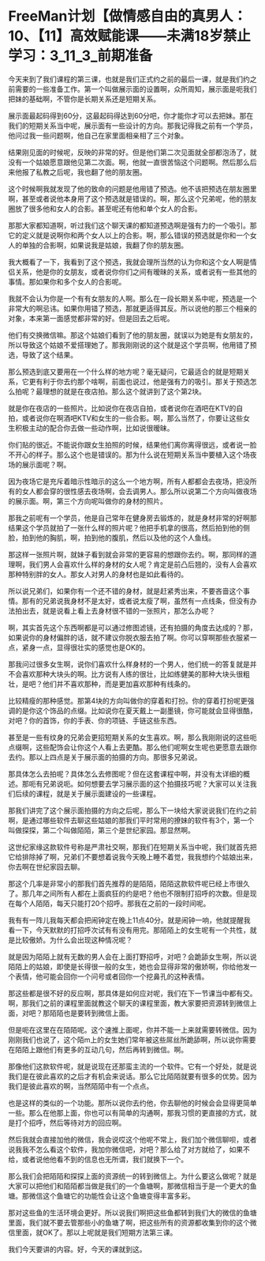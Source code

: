 # FreeMan计划【做情感自由的真男人：10、【11】高效赋能课——未满18岁禁止学习：3_11_3_前期准备

今天来到了我们课程的第三课，也就是我们正式约之前的最后一课，就是我们约之前需要的一些准备工作。第一个叫做展示面的设置啊，众所周知，展示面是呃我们把妹的基础啊，不管你是长期关系还是短期关系。

展示面最起码得到60分，这最起码得达到60分吧，你才能你才可以去把妹。那在我们的短期关系当中呢，展示面有一些设计的方向。那我记得我之前有一个学员，他问过我一些问题啊，他自己在家里面相亲相了三个对象。

结果刚见面的时候呢，反映的非常的好。但是他们第二次见面就全部都泡汤了，就没有一个姑娘愿意跟他见第二次面。啊，他就一直很苦恼这个问题啊。然后那么后来他报了私教之后呢，我也翻了他的朋友圈。

这个时候啊我就发现了他的致命的问题是他用错了预选。他不该把预选在朋友圈里啊，甚至或者说他本身用了这个预选就是错误的。啊，那么这个兄弟呢，他的朋友圈放了很多他和女人的合影。甚至呢还有他和单个女人的合影。

那那大家都知道啊，听过我们这个聊天课的都知道预选啊是强有力的一个吸引。那它的定义就是说啊你和两个女人以上的合影。啊，那么错误的预选就是你和一个女人的单独的合影啊，如果说我是姑娘，我翻了你的朋友圈。

我大概看了一下，我看到了这个预选，我就会理所当然的认为你和这个女人啊是情侣关系，他是你的女朋友，或者说你你们之间有暧昧的关系，或者说有一些其他的事情。那如果你和多个女人的合影呢。

我就不会认为你是一个有有女朋友的人啊。那么在一段长期关系中呢，预选是一个非常大的啊忌讳。如果你用错了预选，那就更适得其反。所以说他的那三个相亲的对象，本来第一面感觉都非常的好。但是回去之后呢。

他们有交换微信嘛。那这个姑娘们看到了他的朋友圈，就误以为她是有女朋友的，所以导致这个姑娘不爱搭理她了。那我刚刚说的这个就是这个学员啊，他用错了预选，导致了这个结果。

那么预选到底又要用在一个什么样的地方呢？毫无疑问，它最适合的就是短期关系，它更有利于你去约那个啥啊，前面也说过，他是强有力的吸引。那关于预选怎么拍呢？最理想的就是在夜店拍。那么这个就讲到了这个第2块。

就是你在夜店的一些照片。比如说你在夜店自拍，或者说你在酒吧在KTV的自拍，或者说你在啊酒吧KTV和女生的一些合影。啊，那么当然了，你要让这些女生积极主动的配合你去做一些动作啊，比如说很暧昧。

你们贴的很近。不能说你跟女生拍照的时候，结果他们离你离得很远，或者说一脸不开心的样子。那么这个也是错误的。那为什么说在短期关系当中要植入这个场夜场的展示面呢？啊。

因为夜场它是充斥着暗示性暗示的这么一个地方啊，所有人都都会去夜场，把没所有的女人都会穿的很性感去夜场啊，会去调男人。那么所以说第二个方向叫做夜场的展示面。啊，第三个方向呢叫做你的身材的照片。

那我之前呢有一个学员，他是自己常年在健身房去锻炼的，就是身材非常的好啊那结果这个学员就拍了一张什么样的照片呢？他把手机拿的很高，然后拍到他的侧脸，拍到他的胸肌，啊，拍到他的腹肌，然后以及他的这个人鱼线。

那这样一张照片啊，就妹子看到就会非常的更容易的想跟你去约。啊，那同样的道理啊，我们男人会喜欢什么样的身材的女人呢？肯定是前凸后翘的，没有人会喜欢那种特别胖的女人。那女人对男人的身材也是如此看待的。

所以说兄弟们，如果你有一个还不错的身材，就是赶紧秀出来，不要吝啬这个事情。那有的兄弟说我身材不是太好，或者说太瘦了啊，虽然有一点线条，但没有办法拍出去，就是说看上看上去身材很不错的一张照片，那怎么办呢？

啊，其实首先这个东西啊都是可以通过修图滤镜，还有拍摄的角度去达成的？那，如果说你的身材偏胖的话，就不建议你脱衣服去拍了啊。你可以穿啊那些衣服紧一点，紧身一点，显得很壮实的感觉也是OK的。

那我问过很多女生啊，说你们喜欢什么样身材的一个男人，他们统一的答复就是并不会喜欢那种大块头的啊。比方说有人练的很壮，比如练健美的那种大块头很粗壮，是吧？他们并不喜欢那种，而是更加喜欢那种有线条的。

比较精瘦的那种感觉。那第4块的方向叫做你的穿着和打扮。你的穿着打扮呢更强调的是你这个饰品的点缀。比如说你在夏天戴上一副墨镜，你可能就会显得很酷，对吧？你的首饰，你的手表、你的项链、手链这些东西。

甚至是一些有纹身的兄弟会更招短期关系的女生喜欢。啊，那么我刚刚说的这些呃点缀啊，这些配饰会让你这个人看上去更酷。那么他们呢啊女生呢也更愿意去跟你去约。那以上四点是关于展示面的拍摄的方向。那很多兄弟说。

那具体怎么去拍呢？具体怎么去修图呢？但在这套课程中啊，并没有太详细的概述。那呃有兄弟说呃。如何想要去学习展示面的这个拍摄技巧呢？大家可以关注我们后续的课程，就是关于展示面建设的一些课程。

那我们讲完了这个展示面拍摄的方向之后呢，那么下一块给大家说说我们在约之前啊，是通过哪些软件去聊这些姑娘的那我们平时常用的撩妹的软件有3个，第一个叫做探探，第二个叫做陌陌，第三个是世纪家园。那显然啊。

这世纪家缘这款软件号称是严肃社交啊，那我们在短期关系当中呢，我们就首先把它给排除掉了啊，兄弟们不要想着说我今天晚上睡不着觉，我我想约个姑娘出来，你去啊在世纪家园去聊。

那这个几率是非常小的那我们首先推荐的是陌陌，陌陌这款软件呢已经上市很久了。那几年之间所有人都在上面疯狂的约是吧？他也不限制打招呼的次数。但是现在每个人陌陌，每天只能打20个招呼。那我在之前的一段时间呢。

我有有一阵儿我每天都会把闹钟定在晚上11点40分。就是闹钟一响，他就提醒我看一下，今天默默的打招呼次试有有没有用完。那陌陌上的女生呢有一个共性，就是比较傲娇。为什么会出现这种情况呢？

就是因为陌陌上就有无数的男人会在上面打野招呼，对吧？会跪舔女生啊，所以说陌陌上的姑娘，即使是长得很一般的女生，她也会显得非常的傲娇啊，你给他发一个表情，他可能会回你一个问号或者回你一个挖鼻孔的这种表情。

那这些都是很不好的反应啊，那具体是如何应对呢，我们在下一节课当中都有交。啊，那我们之前的课程里面就教这个聊天的课程里面，教大家要把资源转到微信上面，对吧？那陌陌也是要转到微信上面。

但是呃在这里在在陌陌呢。这个速推上面呢，你并不能一上来就需要转微信。因为刚刚我们也说了，这个陌m上的女生她们常年被这些屌丝所跪舔啊，所以说你需要在陌陌上跟他们有更多的互动几句，然后再转到微信。啊。

那像他们这款软件呢，就是说现在还那蛮主流的一个软件。它有一个好处，就是说我们是在彼此喜欢的之后才有机会来说话。那么它比陌陌就要有很多的优势。因为我们是彼此喜欢的啊，当然陌陌中有一个点点。

也是这样的类似的一个功能。那所以说你去约他，你去聊他的时候会会显得更简单一些。那么在他那上面，你也可以有简单的沟通啊，那我习惯的更直接的方式，就是打个招呼，然后等待对方的回应啊。

然后我就会直接加他的微信，我会说哎这个他呢不常上，我们加个微信聊呗，或者说我我不怎么看这个软件，我加你微信吧，对吧？那么给了对方就给了，如果不给，或者说他他看不到的信息也无所谓，我们就换下一个。

那么我们会把陌陌和探探上面的资源统一的转到微信上。为什么要这么做呢？就是大家可以把他们和陌陌都当做是我们的一个鱼塘啊，那微信相当于是一个更大的鱼塘。那微信这个鱼塘它的功能性会让这个鱼塘变得丰富多彩。

那对这些鱼的生活环境会更好。所以说我们啊把这些鱼都转到我们大的微信的鱼塘里面，我们就不要去管那些小的鱼塘了啊，把这些所有的资源都收集到你的这个微信里面，就OK了。那以上呢就是我们短期方法第三课。

我们今天要讲的内容。好，今天的课就到这。